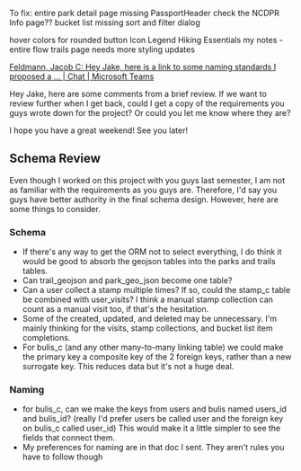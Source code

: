 
To fix:
entire park detail page
missing PassportHeader
check the NCDPR Info page??
bucket list missing
sort and filter dialog

hover colors for rounded button
Icon Legend
Hiking Essentials
my notes - entire flow
trails page needs more styling updates

[Feldmann, Jacob C: Hey Jake, here is a link to some naming standards I proposed a ... | Chat | Microsoft Teams](https://teams.microsoft.com/l/message/19:3bf73de2-a095-42b4-8df3-5d0c2f6163c9_5b4e3b8e-b03c-447b-a54a-d49c1b0b41b1@unq.gbl.spaces/1752248180437?context=%7B%22contextType%22%3A%22chat%22%7D)

Hey Jake, here are some comments from a brief review. If we want to review further when I get back, could I get a copy of the requirements you guys wrote down for the project? Or could you let me know where they are?

I hope you have a great weekend! See you later!

## Schema Review  
Even though I worked on this project with you guys last semester, I am not as familiar with the requirements as you guys are. Therefore, I'd say you guys have better authority in the final schema design. However, here are some things to consider.

### Schema  
* If there's any way to get the ORM not to select everything, I do think it would be good to absorb the geojson tables into the parks and trails tables.  
* Can trail_geojson and park_geo_json become one table?  
* Can a user collect a stamp multiple times? If so, could the stamp_c table be combined with user_visits? I think a manual stamp collection can count as a manual visit too, if that's the hesitation.  
* Some of the created, updated, and deleted may be unnecessary. I'm mainly thinking for the visits, stamp collections, and bucket list item completions.  
* For bulis_c (and any other many-to-many linking table) we could make the primary key a composite key of the 2 foreign keys, rather than a new surrogate key. This reduces data but it's not a huge deal.

### Naming  
* for bulis_c, can we make the keys from users and bulis named users_id and bulis_id? (really I'd prefer users be called user and the foreign key on bulis_c called user_id) This would make it a little simpler to see the fields that connect them.  
* My preferences for naming are in that doc I sent. They aren't rules you have to follow though